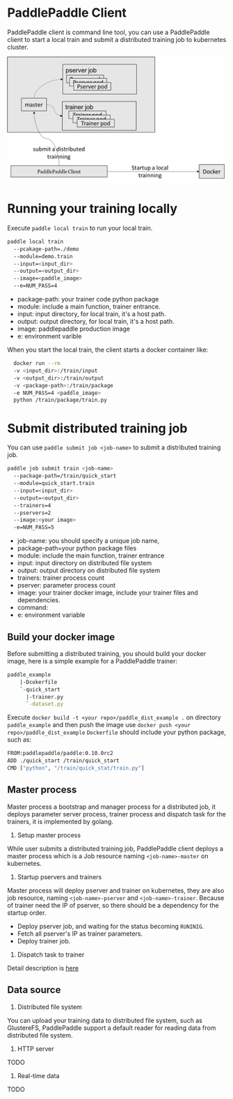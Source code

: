 
# PaddlePaddle Client
PaddlePaddle client is command line tool, you can use a PaddlePaddle client to start a local train and submit a distributed training job to kubernetes cluster.

<img src="./submit-job.png" width="500">

# Running your training locally
Execute `paddle local train` to run your local train.
```bash
paddle local train
  --pcakage-path=./demo
  --module=demo.train
  --input=<input_dir>
  --output=<output_dir>
  --image=<paddle_image>
  --e=NUM_PASS=4
```
- package-path: your trainer code python package
- module: include a main function, trainer entrance.
- input: input directory, for local train, it's a host path.
- output: output directory, for local train, it's a host path.
- image: paddlepaddle production image
- e: environment varible

When you start the local train, the client starts a docker container like:
```bash
  docker run --rm
  -v <input_dir>:/train/input
  -v <output_dir>:/train/output
  -v <package-path>:/train/package
  -e NUM_PASS=4 <paddle_image>
  python /train/package/train.py
```


# Submit distributed training job
You can use `paddle submit job <job-name>` to submit a distributed training job.

```bash
paddle job submit train <job-name>
  --package-path=/train/quick_start
  --module=quick_start.train
  --input=<input_dir>
  --output=<output_dir>
  --trainers=4
  --pservers=2
  --image:<your image>
  -e=NUM_PASS=5
```

- job-name: you should specify a unique job name,
- package-path=your python package files
- module: include the main function, trainer entrance
- input: input directory on distributed file system
- output: output directory on distributed file system
- trainers: trainer process count
- pserver: parameter process count
- image: your trainer docker image, include your trainer files and dependencies.
- command:
- e: environment variable

## Build your docker image
Before submitting a distributed training, you should build your docker image, here
is a simple example for a PaddlePaddle trainer:
```bash
paddle_example
    |-Dcokerfile
    `-quick_start
      |-trainer.py
      `-dataset.py
```
Execute `docker build -t <your repo>/paddle_dist_example .` on directory `paddle_example` and then
push the image use `docker push <your repo>/paddle_dist_example`
`Dockerfile` should include your python package, such as:
```bash
FROM:paddlepaddle/paddle:0.10.0rc2
ADD ./quick_start /train/quick_start
CMD ["python", "/train/quick_stat/train.py"]
```

## Master process
Master process a bootstrap and manager process for a distributed job, it deploys parameter server process, trainer process and dispatch task for the trainers, it is implemented by golang.
1. Setup master process

  While user submits a distributed training job, PaddlePaddle client deploys a master process which is a  Job resource naming `<job-name>-master` on kubernetes.
1. Startup pservers and trainers

  Master process will deploy pserver and trainer on kubernetes, they are also job resource, naming `<job-name>-pserver` and `<job-name>-trainer`. Because of trainer need the IP of pserver, so there should be a dependency for the startup order.
  - Deploy pserver job, and waiting for the status becoming `RUNINIG`.
  - Fetch all pserver's IP as trainer parameters.
  - Deploy trainer job.
1. Dispatch task to trainer

  Detail description is [here](https://github.com/PaddlePaddle/Paddle/tree/develop/doc/design/dist#master-process)

## Data source
1. Distributed file system

  You can upload your training data to distributed file system, such as GlustereFS,
  PaddlePaddle support a default reader for reading data from distributed file system.
1. HTTP server

  TODO
1. Real-time data

  TODO
